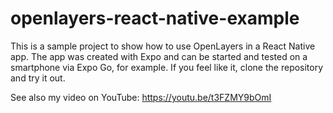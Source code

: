 # openlayers-react-native-example
 
This is a sample project to show how to use OpenLayers in a React Native app.
The app was created with Expo and can be started and tested on a smartphone via Expo Go, for example.
If you feel like it, clone the repository and try it out.

See also my video on YouTube: https://youtu.be/t3FZMY9bOmI
